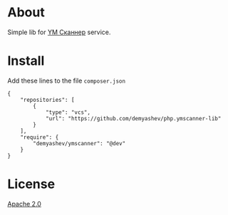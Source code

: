 # About

Simple lib for [YM Сканнер](https://ymscanner.ru/) service.

# Install
Add these lines to the file `composer.json`

```
{
    "repositories": [
        {
            "type": "vcs",
            "url": "https://github.com/demyashev/php.ymscanner-lib"
        }
    ],
    "require": {
        "demyashev/ymscanner": "@dev"
    }
}
```

# License
[Apache 2.0](https://www.apache.org/licenses/LICENSE-2.0)
